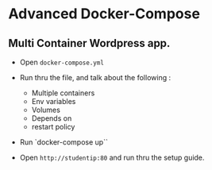 # Advanced Docker-Compose

## Multi Container Wordpress app.

- Open `docker-compose.yml`
- Run thru the file, and talk about the following :
    - Multiple containers
    - Env variables
    - Volumes
    - Depends on
    - restart policy

- Run `docker-compose up``
- Open `http://studentip:80` and run thru the setup guide.